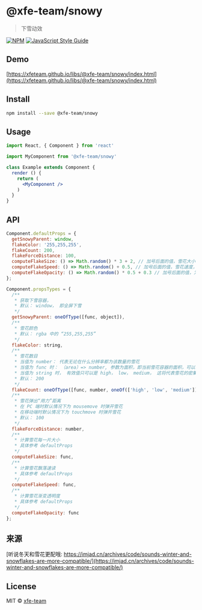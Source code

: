 # @xfe-team/snowy

> 下雪动效

[![NPM](https://img.shields.io/npm/v/@xfe-team/snowy.svg)](https://www.npmjs.com/package/snowy) [![JavaScript Style Guide](https://img.shields.io/badge/code_style-standard-brightgreen.svg)](https://standardjs.com)

## Demo

[https://xfeteam.github.io/libs/@xfe-team/snowy/index.html](https://xfeteam.github.io/libs/@xfe-team/snowy/index.html)

## Install

```bash
npm install --save @xfe-team/snowy
```

## Usage

```jsx
import React, { Component } from 'react'

import MyComponent from '@xfe-team/snowy'

class Example extends Component {
  render () {
    return (
      <MyComponent />
    )
  }
}
```

## API
```JavaScript
Component.defaultProps = {
  getSnowyParent: window,
  flakeColor: '255,255,255',
  flakeCount: 200,
  flakeForceDistance: 100,
  computeFlakeSize: () => Math.random() * 3 + 2, // 加号后面的值，雪花大小，为基准值，数值越大雪花越大
  computeFlakeSpeed: () => Math.random() + 0.5, // 加号后面的值，雪花速度，为基准值，数值越大雪花速度越快
  computeFlakeOpacity: () => Math.random() * 0.5 + 0.3 // 加号后面的值，为基准值，范围0~1
};

Component.propsTypes = {
  /**
   * 获取下雪容器，
   * 默认： window， 即全屏下雪
   */
  getSnowyParent: oneOfType([func, object]),
  /**
   * 雪花颜色
   * 默认： rgba 中的 “255,255,255”
   */
  flakeColor: string,
  /**
   * 雪花数目
   * 当值为 number： 代表无论在什么分辨率都为该数量的雪花
   * 当值为 func 时： （area）=> number, 参数为面积，即当前雪花容器的面积，可以根据 area/系数 动态算入雪花值
   * 当值为 string 时， 有效值只可以是 high， low， medium， 这将代表雪花的密集程度将会是 密集（high），一般（medium），稀疏（low），这也是会动态根据当前容器面积动态计算
   * 默认： 200
   */
  flakeCount: oneOfType([func, number, oneOf(['high', 'low', 'medium'])]),
  /**
   * 雪花弹出“用力”距离
   * 在 PC 端时默认情况下为 mousemove 时弹开雪花
   * 在移动端时默认情况下为 touchmove 时弹开雪花
   * 默认： 100
   */
  flakeForceDistance: number,
  /**
   * 计算雪花每一片大小
   * 具体参考 defaultProps
   */
  computeFlakeSize: func,
  /**
   * 计算雪花飘落速读
   * 具体参考 defaultProps
   */
  computeFlakeSpeed: func,
  /**
   * 计算雪花渐变透明度
   * 具体参考 defaultProps
   */
  computeFlakeOpacity: func
};
```

## 来源

[听说冬天和雪花更配哦: https://imjad.cn/archives/code/sounds-winter-and-snowflakes-are-more-compatible/](https://imjad.cn/archives/code/sounds-winter-and-snowflakes-are-more-compatible/)

## License

MIT © [xfe-team](https://github.com/xfeteam)
